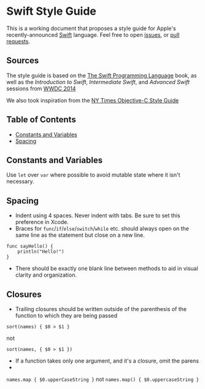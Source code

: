 # Swift Style Guide

This is a working document that proposes a style guide for Apple's recently-announced [Swift](https://developer.apple.com/swift/) language. Feel free to open [issues](https://github.com/jamieforrest/swift-style-guide/issues), or [pull requests](https://github.com/jamieforrest/swift-style-guide/pulls).

## Sources

The style guide is based on the [The Swift Programming Language](https://developer.apple.com/library/prerelease/ios/documentation/Swift/Conceptual/Swift_Programming_Language/index.html#//apple_ref/doc/uid/TP40014097) book, as well as the *Introduction to Swift*, *Intermediate Swift*, and *Advanced Swift* sessions from [WWDC 2014](https://developer.apple.com/videos/wwdc/2014/)

We also took inspiration from the [NY Times Objective-C Style Guide](https://github.com/NYTimes/objective-c-style-guide)

## Table of Contents

* [Constants and Variables](#constants-and-variables)
* [Spacing](#spacing)

## Constants and Variables

Use `let` over `var` where possible to avoid mutable state where it isn't necessary.

## Spacing

* Indent using 4 spaces. Never indent with tabs. Be sure to set this preference in Xcode.
* Braces for `func`/`if`/`else`/`switch`/`while` etc. should always open on the same line as the statement but close on a new line.

```
func sayHello() {
    println("Hello!")
}
```

* There should be exactly one blank line between methods to aid in visual clarity and organization.

## Closures

* Trailing closures should be written outside of the parenthesis of the function to which they are being passed

```
sort(names) { $0 > $1 }
```
not
```
sort(names, { $0 > $1 })
```

* If a function takes only one argument, and it's a closure, omit the parens
* 
```names.map { $0.upperCaseString }```
not
```names.map() { $0.uppercaseString }```
